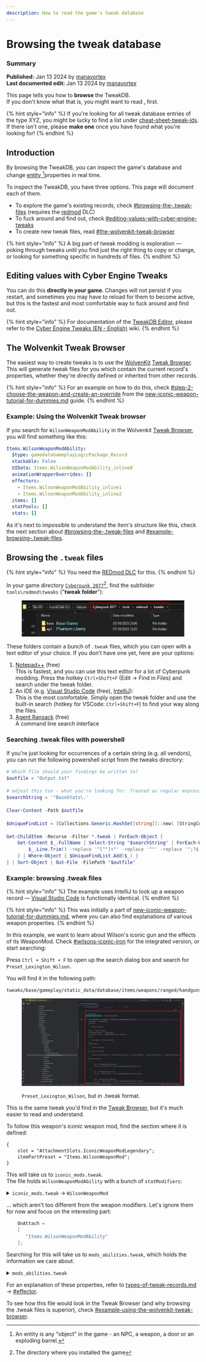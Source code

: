 ```yaml
---
description: How to read the game's tweak database
---
```


# Browsing the tweak database

### Summary

**Published:** Jan 13 2024 by [manavortex](https://app.gitbook.com/u/NfZBoxGegfUqB33J9HXuCs6PVaC3 "mention")\
**Last documented edit:** Jan 13 2024 by [manavortex](https://app.gitbook.com/u/NfZBoxGegfUqB33J9HXuCs6PVaC3 "mention")

This page tells you how to **browse** the TweakDB. \
If you don't know what that is, you might want to read [.](./ "mention") first.

{% hint style="info" %}
If you're looking for all tweak database entries of the type XYZ, you might be lucky to find a list under [cheat-sheet-tweak-ids](../../references-lists-and-overviews/cheat-sheet-tweak-ids/ "mention"). If there isn't one, please **make one** once you have found what you're looking for!
{% endhint %}

## Introduction

By browsing the TweakDB, you can inspect the game's database and change [entity ](#user-content-fn-1)[^1]properties in real time.&#x20;

To inspect the TweakDB, you have three options. This page will document each of them.

* To explore the game's existing records, check [#browsing-the-.tweak-files](browsing-the-tweak-database.md#browsing-the-.tweak-files "mention") (requires the [redmod](../../../for-mod-users/users-modding-cyberpunk-2077/redmod/ "mention") DLC)
* To fuck around and find out, check [#editing-values-with-cyber-engine-tweaks](browsing-the-tweak-database.md#editing-values-with-cyber-engine-tweaks "mention")
* To create new tweak files, read [#the-wolvenkit-tweak-browser](browsing-the-tweak-database.md#the-wolvenkit-tweak-browser "mention")

{% hint style="info" %}
A big part of tweak modding is exploration — poking through tweaks until you find just the right thing to copy or change, or looking for something specific in hundreds of files.&#x20;
{% endhint %}

## Editing values with Cyber Engine Tweaks

You can do this **directly in your game**. Changes will not persist if you restart, and sometimes you may have to reload for them to become active, but this is the fastest and most comfortable way to fuck around and find out.

{% hint style="info" %}
For documentation of the [TweakDB Editor](https://app.gitbook.com/s/-MP5jWcLZLbbbzO-\_ua1-887967055/console/usage-1 "mention"), please refer to the [Cyber Engine Tweaks (EN - English)](https://app.gitbook.com/o/-MP5ijqI11FeeX7c8-N8/s/-MP5jWcLZLbbbzO-\_ua1-887967055/ "mention") wiki.
{% endhint %}

## The Wolvenkit Tweak Browser

The easiest way to create tweaks is to use the [WolvenKit](https://app.gitbook.com/o/-MP5ijqI11FeeX7c8-N8/s/-MP\_ozZVx2gRZUPXkd4r/ "mention") [Tweak Browser](https://app.gitbook.com/s/-MP\_ozZVx2gRZUPXkd4r/wolvenkit-app/editor/tweak-browser "mention"). This will generate tweak files for you which contain the current record's properties, whether they're directly defined or inherited from other records.

{% hint style="info" %}
For an example on how to do this, check [#step-2-choose-the-weapon-and-create-an-override](../../modding-guides/items-equipment/adding-new-items/weapons/new-iconic-weapon-tutorial-for-dummies.md#step-2-choose-the-weapon-and-create-an-override "mention") from the [new-iconic-weapon-tutorial-for-dummies.md](../../modding-guides/items-equipment/adding-new-items/weapons/new-iconic-weapon-tutorial-for-dummies.md "mention") guide.
{% endhint %}

### Example: Using the Wolvenkit Tweak browser

If you search for `WilsonWeaponModAbility` in the Wolvenkit [Tweak Browser](https://app.gitbook.com/s/-MP\_ozZVx2gRZUPXkd4r/wolvenkit-app/editor/tweak-browser "mention"), you will find something like this:

```yaml
Items.WilsonWeaponModAbility:
  $type: gamedataGameplayLogicPackage_Record
  stackable: False
  UIData: Items.WilsonWeaponModAbility_inline0
  animationWrapperOverrides: []
  effectors:
    - Items.WilsonWeaponModAbility_inline1
    - Items.WilsonWeaponModAbility_inline2
  items: []
  statPools: []
  stats: []
```

As it's next to impossible to understand the item's structure like this, check the next section about [#browsing-the-.tweak-files](browsing-the-tweak-database.md#browsing-the-.tweak-files "mention") and [#example-browsing-.tweak-files](browsing-the-tweak-database.md#example-browsing-.tweak-files "mention").

## Browsing the `.tweak` files

{% hint style="info" %}
You need the [REDmod DLC](../../../for-mod-users/users-modding-cyberpunk-2077/redmod/#installation) for this.
{% endhint %}

In your game directory  [`Cyberpunk 2077`](#user-content-fn-2)[^2], find the subfolder `tools\redmod\tweaks` ("**tweak folder**"):

<figure><img src="../../../.gitbook/assets/browsing_tweak_files.png" alt=""><figcaption></figcaption></figure>

These folders contain a bunch of `.tweak` files, which you can open with a text editor of your choice. If you don't have one yet, here are your options:

1. [Notepad++](https://notepad-plus-plus.org/downloads/) (free)\
   This is fastest, and you can use this text editor for a lot of Cyberpunk modding. Press the hotkey `Ctrl+Shift+F` (Edit -> Find in Files) and search under the tweak folder.
2. An IDE (e.g. [Visual Studio Code](https://code.visualstudio.com/download) (free), [IntelliJ](https://www.jetbrains.com/idea/download/)):\
   This is the most comfortable. Simply open the tweak folder and use the built-in search (hotkey for VSCode: `Ctrl+Shift+F`) to find your way along the files.
3. [Agent Ransack](https://www.mythicsoft.com/agentransack/) (free)\
   A command line search interface

### Searching .tweak files with powershell

If you're just looking for occurrences of a certain string (e.g. all vendors), you can run the following powershell script from the tweaks directory:

```powershell
# Which file should your findings be written to?
$outfile = "Output.txt"

# adjust this too - what you're looking for. Treated as regular expression
$searchString = '"BaseStats\.'

Clear-Content -Path $outfile

$UniqueFindList = [Collections.Generic.HashSet[string]]::new( [StringComparer]::InvariantCultureIgnoreCase )

Get-ChildItem -Recurse -Filter *.tweak | ForEach-Object {
	Get-Content $_.FullName | Select-String "$searchString" | ForEach-Object {
		$_.Line.Trim() -replace '^[^"]+"' -replace '^"' -replace '";?$' -replace '",.*$'
	} | Where-Object { $UniqueFindList.Add($_) }
} | Sort-Object | Out-File -FilePath "$outfile"


```

### Example: browsing .tweak files

{% hint style="info" %}
The example uses IntelliJ to look up a weapon record — [Visual Studio Code](https://code.visualstudio.com/download) is functionally identical.&#x20;
{% endhint %}

{% hint style="info" %}
This was initially a part of [new-iconic-weapon-tutorial-for-dummies.md](../../modding-guides/items-equipment/adding-new-items/weapons/new-iconic-weapon-tutorial-for-dummies.md "mention"), where you can also find explanations of various weapon properties.&#x20;
{% endhint %}

In this example, we want to learn about Wilson's iconic gun and the effects of its WeaponMod. Check [#wilsons-iconic-iron](../../modding-guides/items-equipment/adding-new-items/weapons/new-iconic-weapon-tutorial-for-dummies.md#wilsons-iconic-iron "mention") for the integrated version, or start searching:

Press `Ctrl + Shift + F` to open up the search dialog box and search for `Preset_Lexington_Wilson`.

You will find it in the following path:

```
tweaks/base/gameplay/static_data/database/items/weapons/ranged/handguns/lexington/preset_base_lexington.tweak
```

<figure><img src="../../../.gitbook/assets/image (173).png" alt=""><figcaption><p><code>Preset_Lexington_Wilson</code>, but in .tweak format.</p></figcaption></figure>

This is the same tweak you'd find in the [Tweak Browser](https://app.gitbook.com/s/-MP\_ozZVx2gRZUPXkd4r/wolvenkit-app/editor/tweak-browser), but it's much easier to read and understand.

To follow this weapon's iconic weapon mod, find the section where it is defined:

```
{
    slot = "AttachmentSlots.IconicWeaponModLegendary";
    itemPartPreset = "Items.WilsonWeaponMod";
}
```

This will take us to `iconic_mods.tweak`. \
The file holds `WilsonWeaponModAbility` with a bunch of `statModifiers`:&#x20;

<details>

<summary><code>iconic_mods.tweak</code> -> <code>WilsonWeaponMod</code> </summary>

```swift
WilsonWeaponMod : IconicWeaponModBase
{
    OnAttach = 
    [
       "Items.WilsonWeaponModAbility"
    ];
    statModifiers += 
    [
       {
          statType = "BaseStats.ReloadTimeBonus";
          modifierType = "Additive";
          value = -0.1f;
       } : ConstantStatModifier, 
       {
          statType = "BaseStats.RecoilKickMin";
          modifierType = "Multiplier";
          value = 0.8f;
       } : ConstantStatModifier, 
       {
          statType = "BaseStats.RecoilKickMax";
          modifierType = "Multiplier";
          value = 0.8f;
       } : ConstantStatModifier, 
       {
          statType = "BaseStats.SpreadDefaultX";
          modifierType = "Multiplier";
          value = 0.66f;
       } : ConstantStatModifier, 
       {
          statType = "BaseStats.SpreadMaxX";
          modifierType = "Multiplier";
          value = 0.66f;
       } : ConstantStatModifier, 
       {
          statType = "BaseStats.HitDismembermentFactor";
          modifierType = "Multiplier";
          value = 3f;
       } : ConstantStatModifier, 
       {
          statType = "BaseStats.HitWoundsFactor";
          modifierType = "Multiplier";
          value = 3.f;
       } : ConstantStatModifier, 
       {
          statType = "BaseStats.EffectiveRange";
          modifierType = "Multiplier";
          value = 0.75;
       } : ConstantStatModifier
    ];
    buyPrice = [];
    sellPrice = [];
}
```



</details>

… which aren't too different from the weapon modifiers. Let's ignore them for now and focus on the interesting part:

```swift
    OnAttach = 
    [
       "Items.WilsonWeaponModAbility"
    ];
```

Searching for this will take us to `mods_abilities.tweak`, which holds the information we care about.

<details>

<summary><code>mods_abilities.tweak</code></summary>

```
WilsonWeaponModAbility : IconicWeaponModAbilityBase
{
    UIData = 
    {
       iconPath = "ability_offensive";
       localizedDescription = "LocKey#50743";
    };
    effectors = 
    [
       {
          prereqRecord = "Prereqs.ProcessHitTriggered";
          percentMult = 0.25f;
          unitThreshold = 10f;
       } : MultiplyDamageWithVelocity, 
       {
          prereqRecord = "Perks.IsHitQuickMelee";
          value = 1.5f;
       } : MultiplyDamage
    ];
}
```



</details>

For an explanation of these properties, refer to [types-of-tweak-records.md](types-of-tweak-records.md "mention") -> [#effector](types-of-tweak-records.md#effector "mention").

To see how this file would look in the Tweak Browser (and why browsing the .tweak files is superior), check [#example-using-the-wolvenkit-tweak-browser](browsing-the-tweak-database.md#example-using-the-wolvenkit-tweak-browser "mention").

[^1]: An entity is any "object" in the game - an NPC, a weapon, a door or an exploding barrel.

[^2]: The directory where you installed the game
